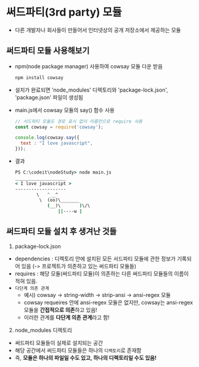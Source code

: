 # 써드파티(3rd party) 모듈

- 다른 개발자나 회사들이 만들어서 인터넷상의 공개 저장소에서 제공하는 모듈

## 써드파티 모듈 사용해보기

- npm(node package manager) 사용하여 cowsay 모듈 다운 받음
  ```cmd
  npm install cowsay
  ```

- 설치가 완료되면 'node_modules' 디렉토리와 'package-lock.json', 'package.json' 파일이 생성됨

- main.js에서 cowsay 모듈의 say() 함수 사용
  ```js
  // 서드파티 모듈도 경로 표시 없이 이름만으로 require 사용
  const cowsay = require('cowsay');

  console.log(cowsay.say({
    text : "I love javascript",
  }));
  ```

- 결과
  ```cmd
  PS C:\codeit\nodeStudy> node main.js
  ___________________
  < I love javascript >
  -------------------
          \   ^__^
           \  (oo)\_______
              (__)\       )\/\
                  ||----w |
  ```

## 써드파티 모듈 설치 후 생겨난 것들

1. package-lock.json

- dependencies : 디렉토리 안에 설치된 모든 서드파티 모듈에 관한 정보가 기록되어 있음 (-> 프로젝트가 의존하고 있는 써드파티 모듈들)
- requires : 해당 모듈(써드파티 모듈)이 의존하는 다른 써드파티 모듈들의 이름이 적혀 있음.
- `다단계 의존 관계`
  - 예시) cowsay -> string-width -> strip-ansi -> ansi-regex 모듈
  - cowsay requeires 안에 ansi-regex 모듈은 없지만, cowsay는 ansi-regex 모듈을 **간접적으로 의존**하고 있음!
  - 이러한 관계를 **다단계 의존 관계**라고 함!

2. node_modules 디렉토리

- 써드파티 모듈들이 실제로 설치되는 공간
- 해당 공간에서 써드파티 모듈들은 하나의 `디렉토리`로 존재함
- 즉, **모듈은 하나의 파일일 수도 있고, 하나의 디렉토리일 수도 있음!**
